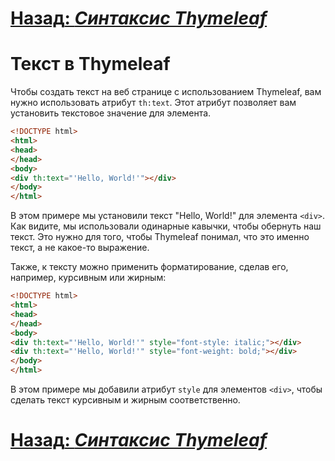 # [**Назад**: *Синтаксис Thymeleaf*](thymeleaf-syntax.md)

# Текст в Thymeleaf

Чтобы создать текст на веб странице с использованием Thymeleaf, вам нужно использовать атрибут `th:text`. Этот атрибут позволяет вам установить текстовое значение для элемента.

```html
<!DOCTYPE html>
<html>
<head>
</head>
<body>
<div th:text="'Hello, World!'"></div>
</body>
</html>
```

В этом примере мы установили текст "Hello, World!" для элемента `<div>`. Как видите, мы использовали одинарные кавычки, чтобы обернуть наш текст. Это нужно для того, чтобы Thymeleaf понимал, что это именно текст, а не какое-то выражение.

Также, к тексту можно применить форматирование, сделав его, например, курсивным или жирным:

```html
<!DOCTYPE html>
<html>
<head>
</head>
<body>
<div th:text="'Hello, World!'" style="font-style: italic;"></div>
<div th:text="'Hello, World!'" style="font-weight: bold;"></div>
</body>
</html>
```

В этом примере мы добавили атрибут `style` для элементов `<div>`, чтобы сделать текст курсивным и жирным соответственно.

# [**Назад**: *Синтаксис Thymeleaf*](thymeleaf-syntax.md)

